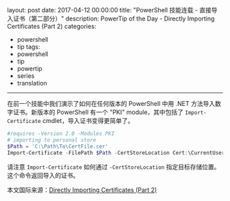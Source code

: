 layout: post
date: 2017-04-12 00:00:00
title: "PowerShell 技能连载 - 直接导入证书（第二部分）"
description: PowerTip of the Day - Directly Importing Certificates (Part 2)
categories:
- powershell
- tip
tags:
- powershell
- tip
- powertip
- series
- translation
---
在前一个技能中我们演示了如何在任何版本的 PowerShell 中用 .NET 方法导入数字证书。新版本的 PowerShell 有一个 "PKI" module，其中包括了 `Import-Certificate` cmdlet，导入证书变得更简单了。

```powershell
#requires -Version 2.0 -Modules PKI 
# importing to personal store
$Path = 'C:\Path\To\CertFile.cer'
Import-Certificate -FilePath $Path -CertStoreLocation Cert:\CurrentUser\My
```

请注意 `Import-Certificate` 如何通过 `-CertStoreLocation` 指定目标存储位置。这个命令返回导入的证书。

<!--more-->
本文国际来源：[Directly Importing Certificates (Part 2)](http://community.idera.com/powershell/powertips/b/tips/posts/directly-importing-certificates-part-2)
